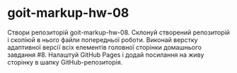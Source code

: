 # goit-markup-hw-08
Створи репозиторій goit-markup-hw-08. Склонуй створений репозиторій і скопіюй в нього файли попередньої роботи. Виконай верстку адаптивної версії всіх елементів головної сторінки домашнього завдання #8. Налаштуй GitHub Pages і додай посилання на живу сторінку в шапку GitHub-репозиторія.
